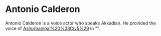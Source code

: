 # Antonio Calderon

Antonio Calderon is a voice actor who speaks Akkadian. He provided the voice of [Ashurbanipal%20%28Civ5%29](Ashurbanipal) in "".